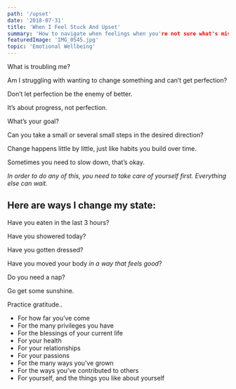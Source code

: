 ```yaml
---
path: '/upset'
date: '2018-07-31'
title: 'When I Feel Stuck And Upset'
summary: 'How to navigate when feelings when you're not sure what's missing'
featuredImage: 'IMG_0545.jpg'
topic: 'Emotional Wellbeing'
---
```


What is troubling me?

Am I struggling with wanting to change something and can’t get perfection?

Don’t let perfection be the enemy of better.

It’s about progress, not perfection.

What’s your goal?

Can you take a small or several small steps in the desired direction?

Change happens little by little, just like habits you build over time.

Sometimes you need to slow down, that’s okay.

_In order to do any of this, you need to take care of yourself first. Everything else can wait._

## Here are ways I change my state:

Have you eaten in the last 3 hours?

Have you showered today?

Have you gotten dressed?

Have you moved your body _in a way that feels good_?

Do you need a nap?

Go get some sunshine.

Practice gratitude..

- For how far you’ve come
- For the many privileges you have
- For the blessings of your current life
- For your health
- For your relationships
- For your passions
- For the many ways you’ve grown
- For the ways you’ve contributed to others
- For yourself, and the things you like about yourself
